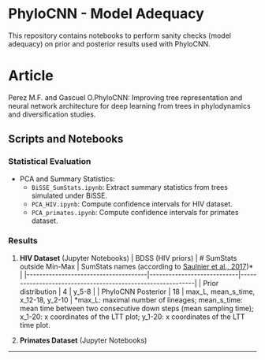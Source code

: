 # PhyloCNN - Model Adequacy

This repository contains notebooks to perform sanity checks (model adequacy) on prior and posterior results used with PhyloCNN.

# Article
Perez M.F. and Gascuel O.PhyloCNN: Improving tree representation and neural network architecture for deep learning from trees in phylodynamics and diversification studies.


## **Scripts and Notebooks**

### **Statistical Evaluation**
- PCA and Summary Statistics:
    - `BiSSE_SumStats.ipynb`: Extract summary statistics from trees simulated under BiSSE.
    - `PCA_HIV.ipynb`: Compute confidence intervals for HIV dataset.
    - `PCA_primates.ipynb`: Compute confidence intervals for primates dataset.

### **Results**
1. **HIV Dataset** (Jupyter Notebooks)
    | BDSS (HIV priors)                       | # SumStats outside Min-Max | SumStats names (according to [Saulnier et al., 2017](https://journals.plos.org/ploscompbiol/article/figure/image?size=large&id=10.1371/journal.pcbi.1005416.t003))*         |
    |--------------------------------------|----------------------------|------------------------------------------------------------|
    | Prior distribution       | 4                          | y_5-8                                                       |
    | PhyloCNN Posterior     | 18                         | max_L, mean_s_time, x_12-18, y_2-10                        |
    *max_L: maximal number of lineages; mean_s_time: mean time between two consecutive down steps (mean sampling time); x_1-20: x coordinates of the LTT plot; y_1-20: x coordinates of the LTT time plot.
    
2. **Primates Dataset** (Jupyter Notebooks)

---
